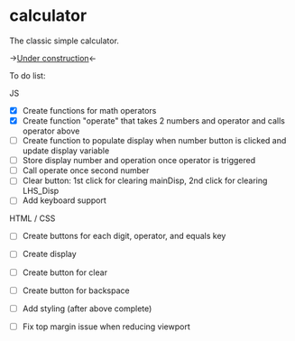 # calculator

The classic simple calculator. 

-><a href="">Under construction</a><-

To do list:

JS
- [x] Create functions for math operators
- [x] Create function "operate" that takes 2 numbers and operator and calls operator above
- [ ] Create function to populate display when number button is clicked and update display variable 
- [ ] Store display number and operation once operator is triggered
- [ ] Call operate once second number 
- [ ] Clear button: 1st click for clearing mainDisp, 2nd click for clearing LHS_Disp
- [ ] Add keyboard support

HTML / CSS
- [ ] Create buttons for each digit, operator, and equals key
- [ ] Create display 
- [ ] Create button for clear
- [ ] Create button for backspace
- [ ] Add styling (after above complete)
- [ ] Fix top margin issue when reducing viewport


